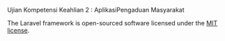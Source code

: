 <p>Ujian Kompetensi Keahlian 2 : AplikasiPengaduan Masyarakat</p>

The Laravel framework is open-sourced software licensed under the [MIT license](https://opensource.org/licenses/MIT).
